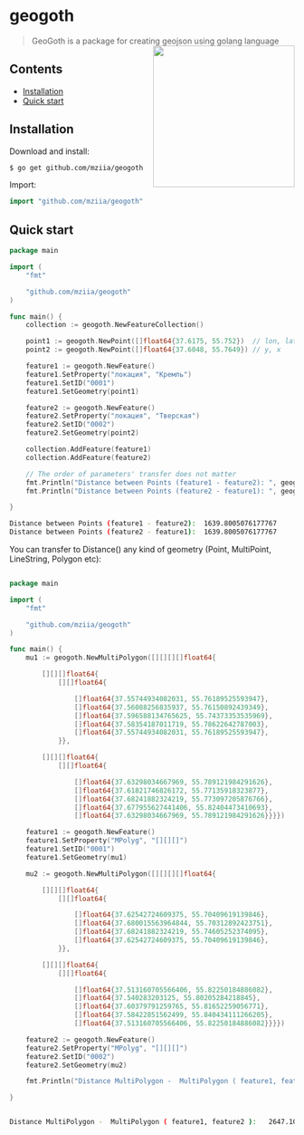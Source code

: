 # geogoth

> GeoGoth is a package for creating geojson using golang language  <img src="https://user-images.githubusercontent.com/24193681/41141904-75a44f22-6afc-11e8-83c0-5ee152d600e3.png" width="250" align="right"> 


## Contents
- [Installation](#installation)
- [Quick start](#quick-start)




## Installation 

Download and install:
```sh
$ go get github.com/mziia/geogoth
```

Import: 
```go
import "github.com/mziia/geogoth"
```

## Quick start

```go
package main

import (
	"fmt"

	"github.com/mziia/geogoth"
)

func main() {
	collection := geogoth.NewFeatureCollection()

	point1 := geogoth.NewPoint([]float64{37.6175, 55.752})  // lon, lat
	point2 := geogoth.NewPoint([]float64{37.6048, 55.7649}) // y, x

	feature1 := geogoth.NewFeature()
	feature1.SetProperty("локация", "Кремль")
	feature1.SetID("0001")
	feature1.SetGeometry(point1)

	feature2 := geogoth.NewFeature()
	feature2.SetProperty("локация", "Тверская")
	feature2.SetID("0002")
	feature2.SetGeometry(point2)

	collection.AddFeature(feature1)
	collection.AddFeature(feature2)

	// The order of parameters' transfer does not matter
	fmt.Println("Distance between Points (feature1 - feature2): ", geogoth.Distance(feature1, feature2))
	fmt.Println("Distance between Points (feature2 - feature1): ", geogoth.Distance(feature2, feature1))

}
```

```sh
Distance between Points (feature1 - feature2):  1639.8005076177767
Distance between Points (feature2 - feature1):  1639.8005076177767

```

You can transfer to Distance() any kind of geometry (Point, MultiPoint, LineString, Polygon etc):


```go

package main

import (
	"fmt"

	"github.com/mziia/geogoth"
)

func main() {
	mu1 := geogoth.NewMultiPolygon([][][][]float64{

		[][][]float64{
			[][]float64{

				[]float64{37.55744934082031, 55.76189525593947},
				[]float64{37.56088256835937, 55.76150892439349},
				[]float64{37.596588134765625, 55.74373353535969},
				[]float64{37.58354187011719, 55.78622642787003},
				[]float64{37.55744934082031, 55.76189525593947},
			}},

		[][][]float64{
			[][]float64{

				[]float64{37.63298034667969, 55.789121984291626},
				[]float64{37.61821746826172, 55.77135918323877},
				[]float64{37.68241882324219, 55.773097205876766},
				[]float64{37.677955627441406, 55.82404473410693},
				[]float64{37.63298034667969, 55.789121984291626}}}})

	feature1 := geogoth.NewFeature()
	feature1.SetProperty("MPolyg", "[][][]")
	feature1.SetID("0001")
	feature1.SetGeometry(mu1)

	mu2 := geogoth.NewMultiPolygon([][][][]float64{

		[][][]float64{
			[][]float64{

				[]float64{37.62542724609375, 55.70409619139846},
				[]float64{37.680015563964844, 55.70312892423751},
				[]float64{37.68241882324219, 55.74605252374095},
				[]float64{37.62542724609375, 55.70409619139846},
			}},

		[][][]float64{
			[][]float64{

				[]float64{37.513160705566406, 55.82250184886082},
				[]float64{37.540283203125, 55.80205284218845},
				[]float64{37.60379791259765, 55.81652259056771},
				[]float64{37.58422851562499, 55.840434111266205},
				[]float64{37.513160705566406, 55.82250184886082}}}})

	feature2 := geogoth.NewFeature()
	feature2.SetProperty("MPolyg", "[][][]")
	feature2.SetID("0002")
	feature2.SetGeometry(mu2)

	fmt.Println("Distance MultiPolygon -  MultiPolygon ( feature1, feature2 ):  ", geogoth.Distance(feature1, feature2))

}

```

```sh

Distance MultiPolygon -  MultiPolygon ( feature1, feature2 ):   2647.108678983299


```




